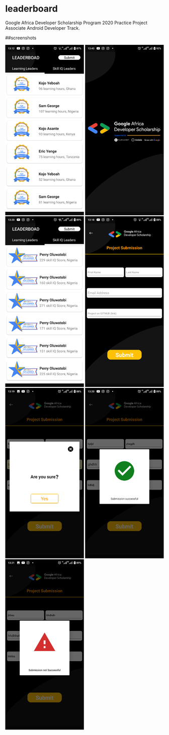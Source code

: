 # leaderboard
Google Africa Developer Scholarship Program 2020 Practice Project
Associate Android Developer Track.

##screenshots

<img src="screenshots/hours.png" alt="drawing" width="250"/>
<img src="screenshots/splash.png" alt="drawing" width="250"/>
<img src="screenshots/skill.png" alt="drawing" width="250"/>
<img src="screenshots/submit.png" alt="drawing" width="250"/>
<img src="screenshots/confirm.png" alt="drawing" width="250"/>
<img src="screenshots/success.png" alt="drawing" width="250"/>
<img src="screenshots/submissionnot.png" alt="drawing" width="250"/>